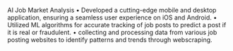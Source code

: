  AI Job Market Analysis
•	Developed a cutting-edge mobile and desktop application, ensuring a seamless user experience on iOS and Android.
•	Utilized ML algorithms for accurate tracking of job posts to predict a post if it is real or fraudulent.
•	collecting and processing data from various job posting websites to identify patterns and trends through webscraping.




